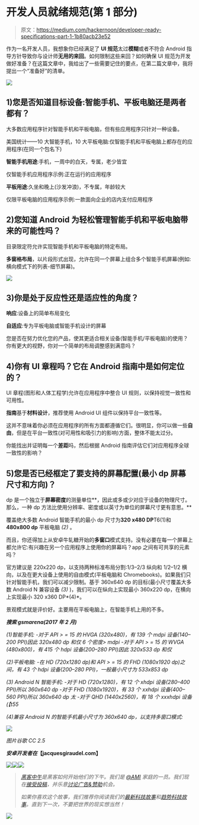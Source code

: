 # 开发人员就绪规范(第 1 部分)

> 原文：<https://medium.com/hackernoon/developer-ready-specifications-part-1-1b80acb23e52>

作为一名开发人员，我想象你已经满足了 **UI 规范**太过**模糊**或者不符合 Android 指导方针导致你与设计师**无用的来回**。如何限制这些来回？如何确保 UI 规范为开发做好准备？在这篇文章中，我给出了一些需要记住的要点，在第二篇文章中，我将提出一个“准备好”的清单。

![](img/55c8b600681767bdadf99e3bc62a3427.png)

## 1)您是否知道目标设备:智能手机、平板电脑还是两者都有？

大多数应用程序针对智能手机和平板电脑，但有些应用程序只针对一种设备。

美国统计——10 大智能手机，10 大平板电脑:仅智能手机和平板电脑上都存在的应用程序(在同一个包名下)

**智能手机用途**:手机，一周中的白天，专属，老少皆宜

仅智能手机应用程序示例:正在运行的应用程序

**平板用途**:久坐和晚上(沙发冲浪)，不专属，年龄较大

仅限平板电脑的应用程序示例:一款面向企业的店内支付应用程序

## 2)您知道 Android 为轻松管理智能手机和平板电脑带来的可能性吗？

目录限定符允许实现智能手机和平板电脑的特定布局。

**多窗格布局**，以片段形式出现，允许在同一个屏幕上组合多个智能手机屏幕(例如:横向模式下的列表-细节屏幕)。

![](img/5db31d384ddb820d78925363345a479a.png)

## 3)你是处于反应性还是适应性的角度？

**响应**:设备上的简单布局变化

**自适应**:专为平板电脑或智能手机设计的屏幕

您是否在努力优化您的产品，使其更适合相关设备(智能手机/平板电脑)的使用？你有更大的视野，你对一个简单的布局调整感到满意吗？

## 4)你有 UI 章程吗？它在 Android 指南中是如何定位的？

UI 章程(图形和人体工程学)允许在应用程序中整合 UI 规则，以保持视觉一致性和可用性。

**指南**基于**材料设计**，推荐使用 Android UI 组件以保持平台一致性等。

这并不意味着你必须在应用程序的所有方面都遵循它们。很明显，你可以做一些**自由**，但是在平台一致性(对可用性和吸引力的影响)方面，整体不能太过分。

你能找出并证明每一个**差距**吗，然后根据 Android 指南评估它们对应用程序全球一致性的影响？

## 5)您是否已经框定了要支持的屏幕配置(最小 dp 屏幕尺寸和方向)？

dp 是一个独立于**屏幕密度**的测量单位**，因此或多或少对应于设备的物理尺寸。那么，一种 dp 方法比使用分辨率、密度或以英寸为单位的屏幕尺寸更有意思。**

覆盖绝大多数 Android 智能手机的最小 dp 尺寸为**320 x480 DP**T6(1)和 **480x800 dp** 平板电脑 *(2)* 。

而且，你还得加上从安卓牛轧糖开始的**多窗口**模式支持。没有必要在每一个屏幕上都允许它:有兴趣在另一个应用程序上使用你的屏幕吗？app 之间有可共享的元素吗？

官方建议是 220x220 dp，以支持两种标准布局分割:1/3–2/3 纵向和 1/2–1/2 横向，以及在更大设备上使用的自由模式(平板电脑和 Chromebooks)。如果我们只针对智能手机，我们可以减少限制。基于 360x640 dp 的目标(最小尺寸覆盖大多数 Android N 兼容设备 *(3)* )，我们可以在纵向上实现最小 360x220 dp，在横向上实现最小 320 x360 DP*(4)*。

景观模式就是评价好。主要用在平板电脑上，在智能手机上用的不多。

***搜索 gsmarena(2017 年 2 月)***

*(1)智能手机:
-对于 API > = 15 的 HVGA (320x480)，有 139 个 mdpi 设备(140–200 PPI)因此 320x480 dp 和仅 6 个密度> mdpi
-对于 API > = 15 的 WVGA (480x800)，有 415 个 hdpi 设备(200–280 PPI)因此 320x533 dp 和仅*

*(2)平板电脑:
-在 HD (720x1280 dp)和 API > = 15 的 FHD (1080x1920 dp)之间，有 43 个 hdpi 设备(200–280 PPI)，一般最小尺寸为 533x853 dp*

*(3) Android N 智能手机:
-对于 HD (720x1280)，有 12 个 xhdpi 设备(280–400 PPI)所以 360x640 dp
-对于 FHD (1080x1920)，有 33 个 xxhdpi 设备(400–560 PPI)所以 360x640 dp 太
-对于 QHD (1440x2560)，有 18 个 xxxhdpi 设备(【t55*

*(4)兼容 Android N 的智能手机最小尺寸为 360x640 dp，以支持多窗口模式:*

![](img/ce33b905483cc7b74b1aaae5cc511ce2.png)

*图片谷歌 CC 2.5*

***安卓开发者在*【jacquesgiraudel.com】[](http://jacquesgiraudel.com)**

*[![](img/50ef4044ecd4e250b5d50f368b775d38.png)](http://bit.ly/HackernoonFB)**[![](img/979d9a46439d5aebbdcdca574e21dc81.png)](https://goo.gl/k7XYbx)**[![](img/2930ba6bd2c12218fdbbf7e02c8746ff.png)](https://goo.gl/4ofytp)*

> *[黑客中午](http://bit.ly/Hackernoon)是黑客如何开始他们的下午。我们是 [@AMI](http://bit.ly/atAMIatAMI) 家庭的一员。我们现在[接受投稿](http://bit.ly/hackernoonsubmission)，并乐意[讨论广告&赞助](mailto:partners@amipublications.com)机会。*
> 
> *如果你喜欢这个故事，我们推荐你阅读我们的[最新科技故事](http://bit.ly/hackernoonlatestt)和[趋势科技故事](https://hackernoon.com/trending)。直到下一次，不要把世界的现实想当然！*

*![](img/be0ca55ba73a573dce11effb2ee80d56.png)*